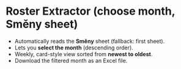 # Roster Extractor (choose month, Směny sheet)

- Automatically reads the **Směny** sheet (fallback: first sheet).
- Lets you **select the month** (descending order).
- Weekly, card-style view sorted from **newest to oldest**.
- Download the filtered month as an Excel file.
